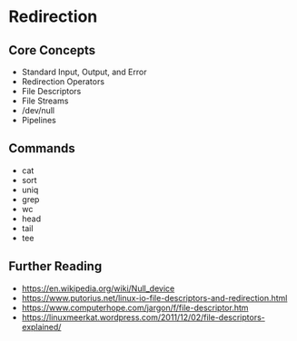# Redirection

## Core Concepts

- Standard Input, Output, and Error
- Redirection Operators
- File Descriptors
- File Streams
- /dev/null
- Pipelines

## Commands

- cat
- sort
- uniq
- grep
- wc
- head
- tail
- tee

## Further Reading

- https://en.wikipedia.org/wiki/Null_device
- https://www.putorius.net/linux-io-file-descriptors-and-redirection.html
- https://www.computerhope.com/jargon/f/file-descriptor.htm
- https://linuxmeerkat.wordpress.com/2011/12/02/file-descriptors-explained/